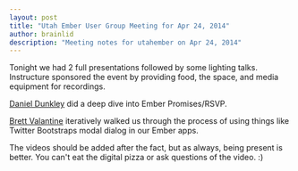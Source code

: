 ```yaml
---
layout: post
title: "Utah Ember User Group Meeting for Apr 24, 2014"
author: brainlid
description: "Meeting notes for utahember on Apr 24, 2014"
---
```


Tonight we had 2 full presentations followed by some lighting talks. Instructure sponsored the event by providing food, the space, and media equipment for recordings.

[Daniel Dunkley](https://github.com/kingpin2k) did a deep dive into Ember Promises/RSVP.

[Brett Valantine](https://github.com/brettv) iteratively walked us through the process of using things like Twitter Bootstraps modal dialog in our Ember apps.

The videos should be added after the fact, but as always, being present is better. You can't eat the digital pizza or ask questions of the video. :)
